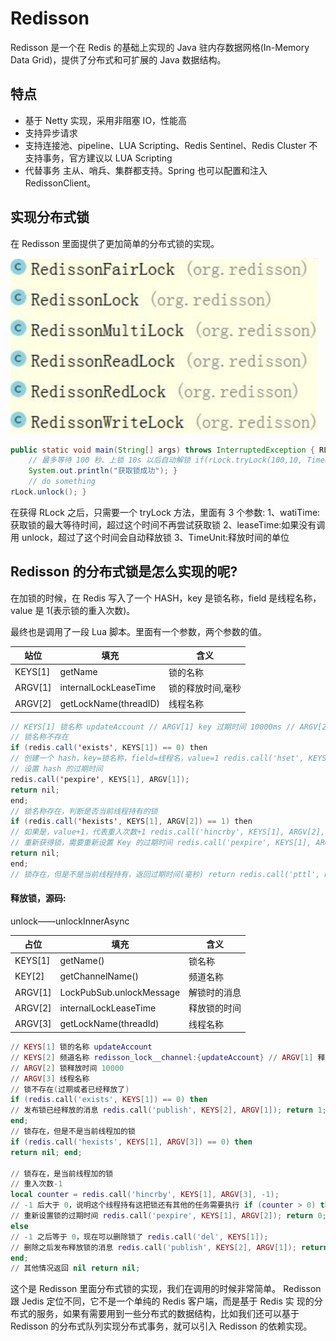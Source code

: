 # Redisson

Redisson 是一个在 Redis 的基础上实现的 Java 驻内存数据网格(In-Memory Data Grid)，提供了分布式和可扩展的 Java 数据结构。

## 特点

- 基于 Netty 实现，采用非阻塞 IO，性能高
- 支持异步请求
- 支持连接池、pipeline、LUA Scripting、Redis Sentinel、Redis Cluster 不支持事务，官方建议以 LUA Scripting
- 代替事务 主从、哨兵、集群都支持。Spring 也可以配置和注入 RedissonClient。

## 实现分布式锁

在 Redisson 里面提供了更加简单的分布式锁的实现。

 ![image-20200421190500089](assets/image-20200421190500089.png)

```java
public static void main(String[] args) throws InterruptedException { RLock rLock=redissonClient.getLock("updateAccount");
	// 最多等待 100 秒、上锁 10s 以后自动解锁 if(rLock.tryLock(100,10, TimeUnit.SECONDS)){
	System.out.println("获取锁成功"); }
	// do something
rLock.unlock(); }
```

在获得 RLock 之后，只需要一个 tryLock 方法，里面有 3 个参数: 1、watiTime:获取锁的最大等待时间，超过这个时间不再尝试获取锁 2、leaseTime:如果没有调用 unlock，超过了这个时间会自动释放锁 3、TimeUnit:释放时间的单位

## Redisson 的分布式锁是怎么实现的呢?

在加锁的时候，在 Redis 写入了一个 HASH，key 是锁名称，field 是线程名称，value 是 1(表示锁的重入次数)。

最终也是调用了一段 Lua 脚本。里面有一个参数，两个参数的值。

| 站位    | 填充                  | 含义              |
| ------- | --------------------- | ----------------- |
| KEYS[1] | getName               | 锁的名称          |
| ARGV[1] | internalLockLeaseTime | 锁的释放时间,毫秒 |
| ARGV[2] | getLockName(threadID) | 线程名称          |

```java
// KEYS[1] 锁名称 updateAccount // ARGV[1] key 过期时间 10000ms // ARGV[2] 线程名称
// 锁名称不存在
if (redis.call('exists', KEYS[1]) == 0) then
// 创建一个 hash，key=锁名称，field=线程名，value=1 redis.call('hset', KEYS[1], ARGV[2], 1);
// 设置 hash 的过期时间
redis.call('pexpire', KEYS[1], ARGV[1]);
return nil;
end;
// 锁名称存在，判断是否当前线程持有的锁
if (redis.call('hexists', KEYS[1], ARGV[2]) == 1) then
// 如果是，value+1，代表重入次数+1 redis.call('hincrby', KEYS[1], ARGV[2], 1);
// 重新获得锁，需要重新设置 Key 的过期时间 redis.call('pexpire', KEYS[1], ARGV[1]);
return nil;
end;
// 锁存在，但是不是当前线程持有，返回过期时间(毫秒) return redis.call('pttl', KEYS[1]);
```

#### 释放锁，源码:

unlock——unlockInnerAsync

| 占位    | 填充                     | 含义         |
| ------- | ------------------------ | ------------ |
| KEYS[1] | getName()                | 锁名称       |
| KEY[2]  | getChannelName()         | 频道名称     |
| ARGV[1] | LockPubSub.unlockMessage | 解锁时的消息 |
| ARGV[2] | internalLockLeaseTime    | 释放锁的时间 |
| ARGV[3] | getLockName(threadId)    | 线程名称     |



```lua
// KEYS[1] 锁的名称 updateAccount
// KEYS[2] 频道名称 redisson_lock__channel:{updateAccount} // ARGV[1] 释放锁的消息 0
// ARGV[2] 锁释放时间 10000
// ARGV[3] 线程名称
// 锁不存在(过期或者已经释放了)
if (redis.call('exists', KEYS[1]) == 0) then
// 发布锁已经释放的消息 redis.call('publish', KEYS[2], ARGV[1]); return 1;
end;
// 锁存在，但是不是当前线程加的锁
if (redis.call('hexists', KEYS[1], ARGV[3]) == 0) then
return nil; end;
​
// 锁存在，是当前线程加的锁
// 重入次数-1
local counter = redis.call('hincrby', KEYS[1], ARGV[3], -1);
// -1 后大于 0，说明这个线程持有这把锁还有其他的任务需要执行 if (counter > 0) then
// 重新设置锁的过期时间 redis.call('pexpire', KEYS[1], ARGV[2]); return 0;
else
// -1 之后等于 0，现在可以删除锁了 redis.call('del', KEYS[1]);
// 删除之后发布释放锁的消息 redis.call('publish', KEYS[2], ARGV[1]); return 1;
end; ​
// 其他情况返回 nil return nil;
```

这个是 Redisson 里面分布式锁的实现，我们在调用的时候非常简单。
Redisson 跟 Jedis 定位不同，它不是一个单纯的 Redis 客户端，而是基于 Redis 实 现的分布式的服务，如果有需要用到一些分布式的数据结构，比如我们还可以基于 Redisson 的分布式队列实现分布式事务，就可以引入 Redisson 的依赖实现。
